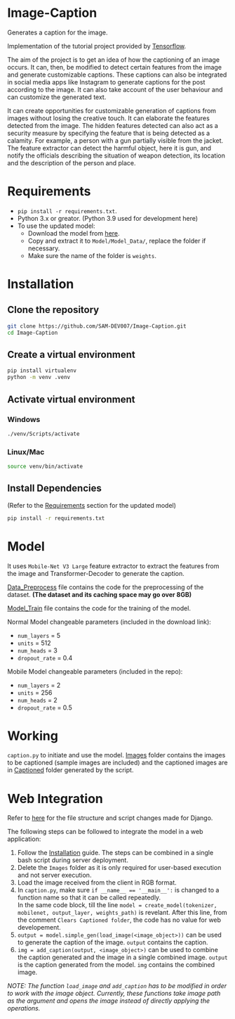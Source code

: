 # Image-Caption
Generates a caption for the image.

Implementation of the tutorial project provided by [Tensorflow](https://www.tensorflow.org/text/tutorials/image_captioning). 

The aim of the project is to get an idea of how the captioning of an image occurs. It can, then, be modified to detect certain features from the image and generate customizable captions. These captions can also be integrated in social media apps like Instagram to generate captions for the post according to the image. It can also take account of the user behaviour and can customize the generated text.

It can create opportunities for customizable generation of captions from images without losing the creative touch. It can elaborate the features detected from the image. The hidden features detected can also act as a security measure by specifying the feature that is being detected as a calamity. For example, a person with a gun partially visible from the jacket. The feature extractor can detect the harmful object, here it is gun, and notify the officials describing the situation of weapon detection, its location and the description of the person and place.

# Requirements
- `pip install -r requirements.txt`.
- Python 3.x or greator. (Python 3.9 used for development here)
- To use the updated model:
    - Download the model from [here](https://drive.google.com/file/d/1cYcKaNmyPMS0Zq-x4ZmVGq6JhIH4fLQe/view?usp=sharing).
    - Copy and extract it to `Model/Model_Data/`, replace the folder if necessary.
    - Make sure the name of the folder is `weights`.

# Installation
## Clone the repository
```bash
git clone https://github.com/SAM-DEV007/Image-Caption.git
cd Image-Caption
```

## Create a virtual environment
```bash
pip install virtualenv
python -m venv .venv
```

## Activate virtual environment
### Windows
```bash
./venv/Scripts/activate
```
### Linux/Mac
```bash
source venv/bin/activate
```

## Install Dependencies
(Refer to the [Requirements](#requirements) section for the updated model)
```bash
pip install -r requirements.txt
```

# Model
It uses `Mobile-Net V3 Large` feature extractor to extract the features from the image and Transformer-Decoder to generate the caption.

[Data_Preprocess](Model/Data_Preprocess.ipynb) file contains the code for the preprocessing of the dataset. **(The dataset and its caching space may go over 8GB)**

[Model_Train](Model/Model_Train.ipynb) file contains the code for the training of the model. 

Normal Model changeable parameters (included in the download link):
- `num_layers` = 5
- `units` = 512
- `num_heads` = 3
- `dropout_rate` = 0.4

Mobile Model changeable parameters (included in the repo):
- `num_layers` = 2
- `units` = 256
- `num_heads` = 2
- `dropout_rate` = 0.5

# Working
`caption.py` to initiate and use the model. [Images](Images) folder contains the images to be captioned (sample images are included) and the captioned images are in [Captioned](Images/Captioned) folder generated by the script.

# Web Integration
Refer to [here](https://github.com/SAM-DEV007/ML-Web-Integration/tree/main/image_caption) for the file structure and script changes made for Django.

The following steps can be followed to integrate the model in a web application:
1. Follow the [Installation](#installation) guide. The steps can be combined in a single bash script during server deployment.
2. Delete the `Images` folder as it is only required for user-based execution and not server execution.
3. Load the image received from the client in RGB format.
4. In `caption.py`, make sure `if __name__ == '__main__':` is changed to a function name so that it can be called repeatedly.\
   In the same code block, till the line `model = create_model(tokenizer, mobilenet, output_layer, weights_path)` is revelant. After this line, from the comment `Clears Captioned folder`, the code has no value for web developement.
5. `output = model.simple_gen(load_image(<image_object>))` can be used to generate the caption of the image. `output` contains the caption.
6. `img = add_caption(output, <image_object>)` can be used to combine the caption generated and the image in a single combined image. `output` is the caption generated from the model. `img` contains the combined image.

*NOTE: The function `load_image` and `add_caption` has to be modified in order to work with the image object. Currently, these functions take image path as the argument and opens the image instead of directly applying the operations.*
